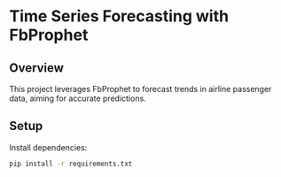# Time Series Forecasting with FbProphet

## Overview

This project leverages FbProphet to forecast trends in airline passenger data, aiming for accurate predictions.

## Setup

Install dependencies:

```bash
pip install -r requirements.txt
